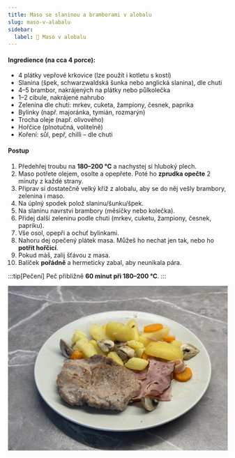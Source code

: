 ```yaml
---
title: Maso se slaninou a bramborami v alobalu
slug: maso-v-alabalu
sidebar:
  label: 🥓 Maso v alobalu
---
```


#### Ingredience (na cca 4 porce):

- 4 plátky vepřové krkovice (lze použít i kotletu s kostí)
- Slanina (špek, schwarzwaldská šunka nebo anglická slanina), dle chuti
- 4–5 brambor, nakrájených na plátky nebo půlkolečka
- 1–2 cibule, nakrájené nahrubo
- Zelenina dle chuti: mrkev, cuketa, žampiony, česnek, paprika
- Bylinky (např. majoránka, tymián, rozmarýn)
- Trocha oleje (např. olivového)
- Hořčice (plnotučná, volitelně)
- Koření: sůl, pepř, chilli – dle chuti

#### Postup

1. Předehřej troubu na **180–200 °C** a nachystej si hluboký plech.
2. Maso potřete olejem, osolte a opepřete. Poté ho **zprudka opečte** 2 minuty z každé strany.
3. Připrav si dostatečně velký kříž z alobalu, aby se do něj vešly brambory, zelenina i maso.
4. Na úplný spodek polož slaninu/šunku/špek.
5. Na slaninu navrstvi brambory (měsíčky nebo kolečka).
6. Přidej další zeleninu podle chuti (mrkev, cuketu, žampiony, česnek, papriku).
7. Vše osol, opepři a ochuť bylinkami.
8. Nahoru dej opečený plátek masa. Můžeš ho nechat jen tak, nebo ho **potřít hořčicí**.
9. Pokud máš, zalij šťávou z masa.
10. Balíček **pořádně** a hermeticky zabal, aby neunikala pára.

:::tip[Pečení]
Peč přibližně **60 minut při 180–200 °C**.
:::

![Maso v alobalu](../../../assets/obedy/maso-v-alobalu.jpg)
